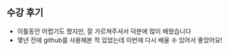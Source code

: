 ## 수강 후기

* 이틀동안 어렵기도 했지만, 잘 가르쳐주셔서 덕분에 많이 배웠습니다
* 몇년 전에 github를 사용해본 적 있었는데 이번에 다시 배울 수 있어서 좋았어요!

